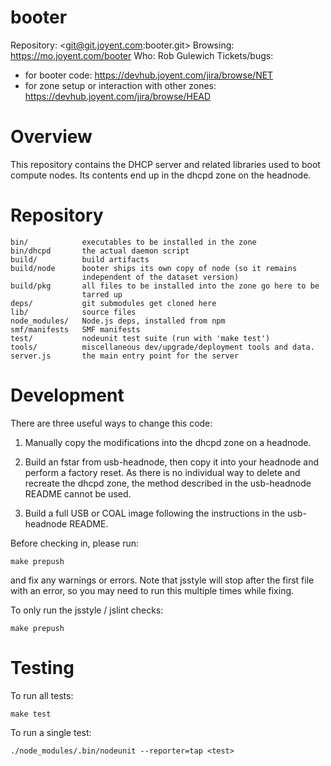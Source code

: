 # booter

Repository: <git@git.joyent.com:booter.git>
Browsing: <https://mo.joyent.com/booter>
Who: Rob Gulewich
Tickets/bugs:
* for booter code:
  <https://devhub.joyent.com/jira/browse/NET>
* for zone setup or interaction with other zones:
  <https://devhub.joyent.com/jira/browse/HEAD>



# Overview

This repository contains the DHCP server and related libraries used to
boot compute nodes.  Its contents end up in the dhcpd zone on the
headnode.



# Repository

    bin/            executables to be installed in the zone
    bin/dhcpd       the actual daemon script
    build/          build artifacts
    build/node      booter ships its own copy of node (so it remains
                    independent of the dataset version)
    build/pkg       all files to be installed into the zone go here to be
                    tarred up
    deps/           git submodules get cloned here
    lib/            source files
    node_modules/   Node.js deps, installed from npm
    smf/manifests   SMF manifests
    test/           nodeunit test suite (run with 'make test')
    tools/          miscellaneous dev/upgrade/deployment tools and data.
    server.js       the main entry point for the server



# Development

There are three useful ways to change this code:

1. Manually copy the modifications into the dhcpd zone on a headnode.

2. Build an fstar from usb-headnode, then copy it into your headnode and
perform a factory reset.  As there is no individual way to delete and
recreate the dhcpd zone, the method described in the usb-headnode README
cannot be used.

3. Build a full USB or COAL image following the instructions in the
usb-headnode README.


Before checking in, please run:

    make prepush

and fix any warnings or errors. Note that jsstyle will stop after the first
file with an error, so you may need to run this multiple times while fixing.


To only run the jsstyle / jslint checks:

    make prepush



# Testing

To run all tests:

    make test

To run a single test:

    ./node_modules/.bin/nodeunit --reporter=tap <test>
